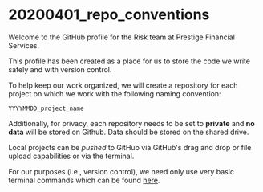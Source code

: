 # 20200401_repo_conventions

Welcome to the GitHub profile for the Risk team at Prestige Financial Services.

This profile has been created as a place for us to store the code we write safely and with version control.

To help keep our work organized, we will create a repository for each project on which we work with the following naming convention:

```YYYYMMDD_project_name```

Additionally, for privacy, each repository needs to be set to **private** and **no data** will be stored on Github. Data should be stored on the shared drive.

Local projects can be *pushed* to GitHub via GitHub's drag and drop or file upload capabilities or via the terminal.

For our purposes (i.e., version control), we need only use very basic terminal commands which can be found [here](https://www.tutsmake.com/upload-project-files-on-github-using-command-line/).

